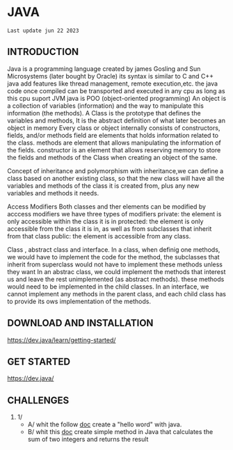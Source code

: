 # JAVA
` Last update jun 22 2023 `
## INTRODUCTION
Java is a programming language created by james Gosling and Sun Microsystems (later bought by Oracle) 
its syntax is similar to C and C++
java add features like thread management, remote execution,etc.
the java code once compiled can be transported and executed in any cpu as long as this cpu suport JVM 
java is POO (object-oriented programming)
An object is a collection of variables (information) and the way to manipulate this information (the methods).
A Class is the prototype that defines the variables and methods, It is the abstract definition of what later becomes an object in memory
Every class or object internally consists of constructors, fields, and/or methods
field are elements that holds information related to the class.
methods are element that allows manipulating the information of the fields.
constructor is an element that allows reserving memory to store the fields and methods of the Class when creating an object of the same.

Concept of inheritance and polymorphism
with inheritance,we can define a class based on another existing class, so that the new class will have all the variables and methods of the class it is created from, plus any new variables and methods it needs.

Access Modifiers
Both classes and ther elements can be modified by acccess modifiers we have three types of modifiers
private: the element is only accessible within the class it is in
protected: the element is only accessible from the class it is in, as well as from subclasses that inherit from that class
public: the element is accessible from any class.

Class , abstract class and interface.
In a class, when definig one methods, we would have to implement the code
for the method, the subclasses that inherit from superclass would not have to implement these methods unless they want
In an abstrac class, we could implement the methods that interest us and leave the rest unimplemented (as abstract methods). these methods would need to be implemented in the child classes.
In an interface, we cannot implement any methods in the parent class, and each child class has to provide its ows implementation of the methods.

## DOWNLOAD AND INSTALLATION
https://dev.java/learn/getting-started/

## GET STARTED
https://dev.java/

## CHALLENGES
1. 1/
   -  A/  whit the follow <a href="https://dev.java/learn/getting-started/">doc</a> create a "hello word" with java.
   -  B/  whit this <a href="https://github.com/junit-team/junit4/wiki/Getting-started">doc</a> create simple method in Java that calculates the sum of two integers and returns the result




